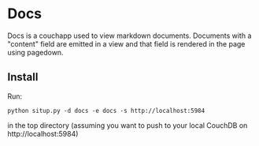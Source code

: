 # Docs
Docs is a couchapp used to view markdown documents. Documents with a "content" field are emitted in a view and that field is rendered in the page using pagedown.

## Install
Run:

    python situp.py -d docs -e docs -s http://localhost:5984
    
in the top directory (assuming you want to push to your local CouchDB on http://localhost:5984)